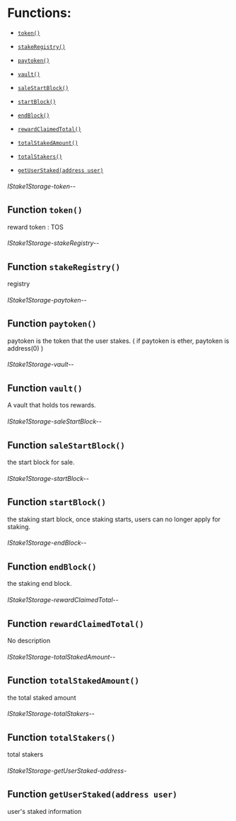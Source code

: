 # Functions:

- [`token()`](#IStake1Storage-token--)

- [`stakeRegistry()`](#IStake1Storage-stakeRegistry--)

- [`paytoken()`](#IStake1Storage-paytoken--)

- [`vault()`](#IStake1Storage-vault--)

- [`saleStartBlock()`](#IStake1Storage-saleStartBlock--)

- [`startBlock()`](#IStake1Storage-startBlock--)

- [`endBlock()`](#IStake1Storage-endBlock--)

- [`rewardClaimedTotal()`](#IStake1Storage-rewardClaimedTotal--)

- [`totalStakedAmount()`](#IStake1Storage-totalStakedAmount--)

- [`totalStakers()`](#IStake1Storage-totalStakers--)

- [`getUserStaked(address user)`](#IStake1Storage-getUserStaked-address-)

###### IStake1Storage-token--

## Function `token()`

reward token : TOS

###### IStake1Storage-stakeRegistry--

## Function `stakeRegistry()`

registry

###### IStake1Storage-paytoken--

## Function `paytoken()`

paytoken is the token that the user stakes. ( if paytoken is ether, paytoken is address(0) )

###### IStake1Storage-vault--

## Function `vault()`

A vault that holds tos rewards.

###### IStake1Storage-saleStartBlock--

## Function `saleStartBlock()`

the start block for sale.

###### IStake1Storage-startBlock--

## Function `startBlock()`

the staking start block, once staking starts, users can no longer apply for staking.

###### IStake1Storage-endBlock--

## Function `endBlock()`

the staking end block.

###### IStake1Storage-rewardClaimedTotal--

## Function `rewardClaimedTotal()`

No description

###### IStake1Storage-totalStakedAmount--

## Function `totalStakedAmount()`

the total staked amount

###### IStake1Storage-totalStakers--

## Function `totalStakers()`

total stakers

###### IStake1Storage-getUserStaked-address-

## Function `getUserStaked(address user)`

user's staked information
